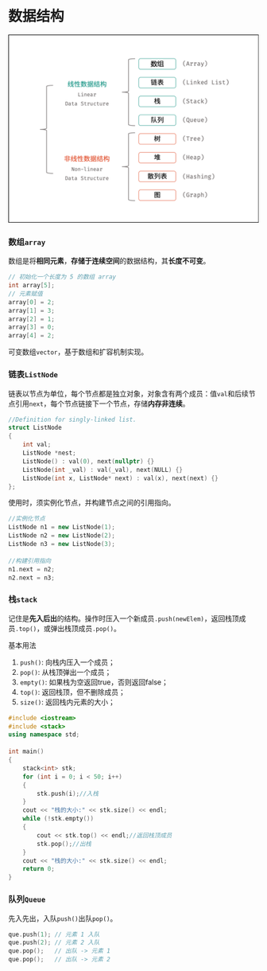 # 数据结构

![](https://raw.githubusercontent.com/lei-wei/pic_bed/main/2021/12/03-10-31-02-sjjg.png)

### 

### 数组`array`

数组是将**相同元素**，**存储于连续空间**的数据结构，其**长度不可变**。

```cpp
// 初始化一个长度为 5 的数组 array
int array[5];
// 元素赋值
array[0] = 2;
array[1] = 3;
array[2] = 1;
array[3] = 0;
array[4] = 2;
```

可变数组`vector`，基于数组和扩容机制实现。

### 链表`ListNode`

链表以节点为单位，每个节点都是独立对象，对象含有两个成员：值`val`和后续节点引用`next`，每个节点链接下一个节点，存储**内存非连续**。

```cpp
//Definition for singly-linked list.
struct ListNode
{
    int val;
    ListNode *nest;
    ListNode() : val(0), next(nullptr) {}
    ListNode(int _val) : val(_val), next(NULL) {}
    ListNode(int x, ListNode* next) : val(x), next(next) {}
};
```

使用时，须实例化节点，并构建节点之间的引用指向。

```cpp
//实例化节点
ListNode n1 = new ListNode(1);
ListNode n2 = new ListNode(2);
ListNode n3 = new ListNode(3);

//构建引用指向
n1.next = n2;
n2.next = n3;
```

### 栈`stack`

记住是**先入后出**的结构。操作时压入一个新成员`.push(newElem)`，返回栈顶成员`.top()`，或弹出栈顶成员`.pop()`。

基本用法

1. `push()`: 向栈内压入一个成员；
2. `pop()`: 从栈顶弹出一个成员；
3. `empty()`: 如果栈为空返回true，否则返回false；
4. `top()`: 返回栈顶，但不删除成员；
5. `size()`: 返回栈内元素的大小；

```cpp
#include <iostream>
#include <stack>
using namespace std;

int main()
{
    stack<int> stk;
    for (int i = 0; i < 50; i++)
    {
        stk.push(i);//入栈
    }
    cout << "栈的大小:" << stk.size() << endl;
    while (!stk.empty())
    {
        cout << stk.top() << endl;//返回栈顶成员
        stk.pop();//出栈
    }
    cout << "栈的大小:" << stk.size() << endl;
    return 0;
}
```

### 队列`Queue`

先入先出，入队`push()`出队`pop()`。

```cpp
que.push(1); // 元素 1 入队
que.push(2); // 元素 2 入队
que.pop();   // 出队 -> 元素 1
que.pop();   // 出队 -> 元素 2
```
